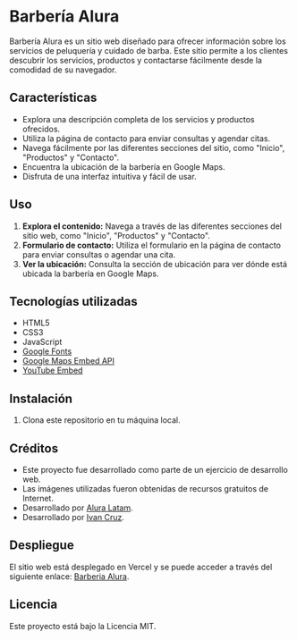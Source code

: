 # Barbería Alura

Barbería Alura es un sitio web diseñado para ofrecer información sobre los servicios de peluquería y cuidado de barba. Este sitio permite a los clientes descubrir los servicios, productos y contactarse fácilmente desde la comodidad de su navegador.

## Características

- Explora una descripción completa de los servicios y productos ofrecidos.
- Utiliza la página de contacto para enviar consultas y agendar citas.
- Navega fácilmente por las diferentes secciones del sitio, como "Inicio", "Productos" y "Contacto".
- Encuentra la ubicación de la barbería en Google Maps.
- Disfruta de una interfaz intuitiva y fácil de usar.

## Uso

1. **Explora el contenido:** Navega a través de las diferentes secciones del sitio web, como "Inicio", "Productos" y "Contacto".
2. **Formulario de contacto:** Utiliza el formulario en la página de contacto para enviar consultas o agendar una cita.
3. **Ver la ubicación:** Consulta la sección de ubicación para ver dónde está ubicada la barbería en Google Maps.

## Tecnologías utilizadas

- HTML5
- CSS3
- JavaScript
- [Google Fonts](https://fonts.googleapis.com)
- [Google Maps Embed API](https://developers.google.com/maps/documentation/embed/start)
- [YouTube Embed](https://www.youtube.com/)

## Instalación

1. Clona este repositorio en tu máquina local.
   
## Créditos
- Este proyecto fue desarrollado como parte de un ejercicio de desarrollo web.
- Las imágenes utilizadas fueron obtenidas de recursos gratuitos de Internet.
- Desarrollado por [Alura Latam](https://www.linkedin.com/company/alura-latam/).
- Desarrollado por [Ivan Cruz](https://www.linkedin.com/in/ivan-cruz-1906mx/).

## Despliegue
El sitio web está desplegado en Vercel y se puede acceder a través del siguiente enlace: [Barberia Alura](https://barberia-alura-gilt.vercel.app/).

## Licencia
Este proyecto está bajo la Licencia MIT.


